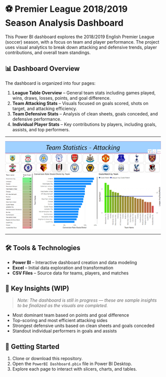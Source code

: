 # ⚽ Premier League 2018/2019 Season Analysis Dashboard

This Power BI dashboard explores the 2018/2019 English Premier League (soccer) season, with a focus on team and player performance. The project uses visual analytics to break down attacking and defensive trends, player contributions, and overall team standings.

## 📊 Dashboard Overview

The dashboard is organized into four pages:

1. **League Table Overview** – General team stats including games played, wins, draws, losses, points, and goal difference.
2. **Team Attacking Stats** – Visuals focused on goals scored, shots on target, and attacking efficiency.
3. **Team Defensive Stats** – Analysis of clean sheets, goals conceded, and defensive performance.
4. **Individual Player Stats** – Key contributions by players, including goals, assists, and top performers.

---

![Dashboard Preview](premScreenshot_Attacking.png)

---

## 🛠 Tools & Technologies

- **Power BI** – Interactive dashboard creation and data modeling
- **Excel** – Initial data exploration and transformation
- **CSV Files** – Source data for teams, players, and matches

## 📌 Key Insights (WIP)

> _Note: The dashboard is still in progress — these are sample insights to be finalized as the visuals are completed._

- Most dominant team based on points and goal difference
- Top-scoring and most efficient attacking sides
- Strongest defensive units based on clean sheets and goals conceded
- Standout individual performers in goals and assists

## 🚀 Getting Started

1. Clone or download this repository.
2. Open the `PowerBI Dashboard.pbix` file in Power BI Desktop.
3. Explore each page to interact with slicers, charts, and tables.
